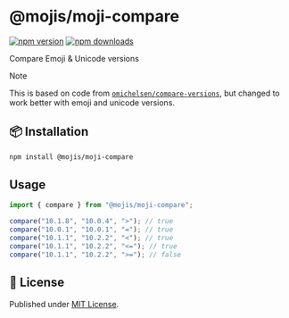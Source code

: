# @mojis/moji-compare

[![npm version][npm-version-src]][npm-version-href]
[![npm downloads][npm-downloads-src]][npm-downloads-href]

Compare Emoji & Unicode versions

> [!NOTE]
> This is based on code from [`omichelsen/compare-versions`](https://github.com/omichelsen/compare-versions), but changed to work better with emoji and unicode versions.

## 📦 Installation

```bash
npm install @mojis/moji-compare
```

## Usage

```ts
import { compare } from "@mojis/moji-compare";

compare("10.1.8", "10.0.4", ">"); // true
compare("10.0.1", "10.0.1", "="); // true
compare("10.1.1", "10.2.2", "<"); // true
compare("10.1.1", "10.2.2", "<="); // true
compare("10.1.1", "10.2.2", ">="); // false
```

## 📄 License

Published under [MIT License](./LICENSE).

<!-- Badges -->

[npm-version-src]: https://img.shields.io/npm/v/@mojis/moji-compare?style=flat&colorA=18181B&colorB=4169E1
[npm-version-href]: https://npmjs.com/package/@mojis/moji-compare
[npm-downloads-src]: https://img.shields.io/npm/dm/@mojis/moji-compare?style=flat&colorA=18181B&colorB=4169E1
[npm-downloads-href]: https://npmjs.com/package/@mojis/moji-compare
